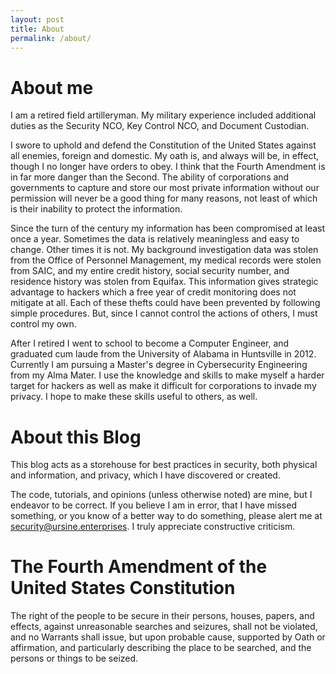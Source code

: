 ```yaml
---
layout: post
title: About
permalink: /about/
---
```


# About me

I am a retired field artilleryman.  My military experience included additional duties as the Security NCO, Key Control NCO, and Document Custodian.  

I swore to uphold and defend the Constitution of the United States against all enemies, foreign and domestic.  My oath is, and always will be, in effect, though I no longer have orders to obey.  I think that the Fourth Amendment is in far more danger than the Second.  The ability of corporations and governments to capture and store our most private information without our permission will never be a good thing for many reasons, not least of which is their inability to protect the information.

Since the turn of the century my information has been compromised at least once a year.  Sometimes the data is relatively meaningless and easy to change.  Other times it is not.  My background investigation data was stolen from the Office of Personnel Management, my medical records were stolen from SAIC, and my entire credit history, social security number, and residence history was stolen from Equifax.  This information gives strategic advantage to hackers which a free year of credit monitoring does not mitigate at all.  Each of these thefts could have been prevented by following simple procedures.  But, since I cannot control the actions of others, I must control my own.  

After I retired I went to school to become a Computer Engineer, and graduated cum laude from the University of Alabama in Huntsville in 2012.  Currently I am pursuing a Master's degree in Cybersecurity Engineering from my Alma Mater.  I use the knowledge and skills to make myself a harder target for hackers as well as make it difficult for corporations to invade my privacy.  I hope to make these skills useful to others, as well.

# About this Blog

This blog acts as a storehouse for best practices in security, both physical and information, and privacy, which I have discovered or created.  

The code, tutorials, and opinions (unless otherwise noted) are mine, but I endeavor to be correct.  If you believe I am in error, that I have missed something, or you know of a better way to do something, please alert me at [security@ursine.enterprises](mailto:security@ursine.enterprises).  I truly appreciate constructive criticism.

# The Fourth Amendment of the United States Constitution

The right of the people to be secure in their persons, houses, papers, and effects, against unreasonable searches and seizures, shall not be violated, and no Warrants shall issue, but upon probable cause, supported by Oath or affirmation, and particularly describing the place to be searched, and the persons or things to be seized.
